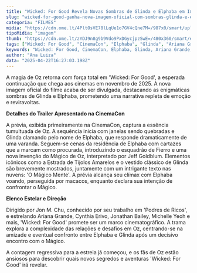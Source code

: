 ```yaml
---
title: "Wicked: For Good Revela Novas Sombras de Glinda e Elphaba em Imagem Oficial"
slug: "wicked-for-good-ganha-nova-imagem-oficial-com-sombras-glinda-e-elphaba"
categoria: "FILMES"
midia: "https://cdn.ome.lt/4PltOsVE78lLqUe1o7GV4cQne7M=/987x0/smart/uploads/conteudo/fotos/OMELETE_CAPA_-_2025-04-22T121935.708.png"
tipoMidia: "imagem"
thumb: "https://cdn.ome.lt/zYDJ9n8g9b9Vdo9PxDGycjpzSwE=/480x360/smart/extras/conteudos/omelete_THUMB_-_2025-04-22T121925.398.png"
tags: ["Wicked: For Good", "CinemaCon", "Elphaba", "Glinda", "Ariana Grande", "Cynthia Erivo", "Jon M. Chu", "filme de fantasia", "estreia 2025", "sequência de Wicked"]
keywords: "Wicked: For Good, CinemaCon, Elphaba, Glinda, Ariana Grande, Cynthia Erivo, Jon M. Chu, filme de fantasia, estreia 2025, sequência de Wicked"
author: "Ana Luiza"
data: "2025-04-22T16:27:03.198Z"
---
```


A magia de Oz retorna com força total em 'Wicked: For Good', a esperada continuação que chega aos cinemas em novembro de 2025. A nova imagem oficial do filme acaba de ser divulgada, destacando as enigmáticas sombras de Glinda e Elphaba, prometendo uma narrativa repleta de emoção e reviravoltas.

<blockquote class="twitter-tweet"><a href="https://twitter.com/user/status/1914688125474844977"></a></blockquote>

**Detalhes do Trailer Apresentado na CinemaCon**

A prévia, exibida primeiramente na CinemaCon, captura a essência tumultuada de Oz. A sequência inicia com janelas sendo quebradas e Glinda clamando pelo nome de Elphaba, que responde dramaticamente de uma varanda. Seguem-se cenas da residência de Elphaba com cartazes que a marcam como procurada, introduzindo o esquadrão de Fierro e uma nova invenção do Mágico de Oz, interpretado por Jeff Goldblum. Elementos icônicos como a Estrada de Tijolos Amarelos e o vestido clássico de Glinda são brevemente mostrados, juntamente com um intrigante texto nas nuvens: 'O Mágico Mente'. A prévia alcança seu clímax com Elphaba voando, perseguida por macacos, enquanto declara sua intenção de confrontar o Mágico.

**Elenco Estelar e Direção**

Dirigido por Jon M. Chu, conhecido por seu trabalho em 'Podres de Ricos', e estrelando Ariana Grande, Cynthia Erivo, Jonathan Bailey, Michelle Yeoh e mais, 'Wicked: For Good' promete ser um marco cinematográfico. A trama explora a complexidade das relações e desafios em Oz, centrando-se na amizade e eventual confronto entre Elphaba e Glinda após um decisivo encontro com o Mágico.

A contagem regressiva para a estreia já começou, e os fãs de Oz estão ansiosos para descobrir quais novos segredos e aventuras 'Wicked: For Good' irá revelar.